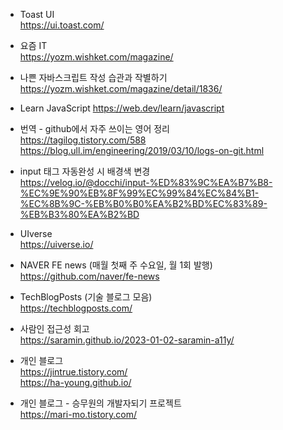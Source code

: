 * Toast UI   
<https://ui.toast.com/>

* 요즘 IT   
<https://yozm.wishket.com/magazine/>

* 나쁜 자바스크립트 작성 습관과 작별하기   
<https://yozm.wishket.com/magazine/detail/1836/>

* Learn JavaScript
<https://web.dev/learn/javascript>

* 번역 - github에서 자주 쓰이는 영어 정리   
<https://tagilog.tistory.com/588>   
<https://blog.ull.im/engineering/2019/03/10/logs-on-git.html> 

* input 태그 자동완성 시 배경색 변경    
<https://velog.io/@docchi/input-%ED%83%9C%EA%B7%B8-%EC%9E%90%EB%8F%99%EC%99%84%EC%84%B1-%EC%8B%9C-%EB%B0%B0%EA%B2%BD%EC%83%89-%EB%B3%80%EA%B2%BD>

* UIverse   
<https://uiverse.io/>

* NAVER FE news (매월 첫째 주 수요일, 월 1회 발행)   
<https://github.com/naver/fe-news>

* TechBlogPosts (기술 블로그 모음)   
<https://techblogposts.com/>

* 사람인 접근성 회고   
<https://saramin.github.io/2023-01-02-saramin-a11y/>

* 개인 블로그   
<https://jintrue.tistory.com/>   
<https://ha-young.github.io/> 

* 개인 블로그 - 승무원의 개발자되기 프로젝트   
<https://mari-mo.tistory.com/>
